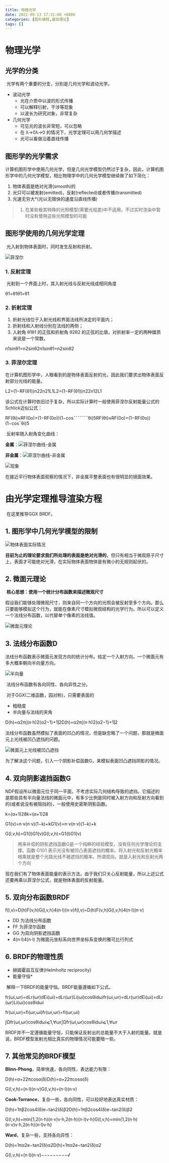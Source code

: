 ```yaml
---
title: 物理光学
date: 2022-09-13 17:31:08 +0800
categories: [图形编程,基础理论]
tags: []
---
```


# 物理光学

## 光学的分类

​    光学有两个重要的分支，分别是几何光学和波动光学。

- 波动光学
  - 光在介质中以波的形式传播
  - 可以解释衍射，干涉等现象
  - 以波长为研究对象，非常复杂
- 几何光学
  - 可见光的波长非常短，可以忽略
  - 在 λ→0λ→0 的情况下，光学定理可以用几何学描述
  - 光可以看做沿着直线传播

## 图形学的光学需求

​    计算机图形学中使用几何光学，但是几何光学模型仍然过于复杂，因此，计算机图形学中的几何光学模型，相比物理学中的几何光学模型继续做了如下简化：

1. 物体表面是绝对光滑(smooth)的
2. 光只可以被发射(emitted)，反射(reflected)或者传播(transmitted)
3. 光速无穷大*(光以无限快的速度沿直线传播)

> 1. 在某些极其特殊的光照模型(需要光程差)中不适用，不过实时渲染中暂时没有使用这些光照模型的可能

## 图形学使用的几何光学定理

​    光入射到物体表面时，同时发生反射和折射。

![菲涅尔](https://fastly.jsdelivr.net/gh/Rootjhon/img_note@empty/16762756969901676275696966.png)

### 1. 反射定理

​    光射到一个界面上时，其入射光线与反射光线成相同角度

θ1=θ1θ1=θ1

### 2. 折射定理

1. 折射光线位于入射光线和界面法线所决定的平面内；
2. 折射线和入射线分别在法线的两侧；
3. 入射角 θ1θ1 的正弦和折射角 θ2θ2 的正弦的比值，对折射率一定的两种媒质来说是一个常数。

n1sinθ1=n2sinθ2n1sinθ1=n2sinθ2

### 3. 菲涅尔定理

​    在计算机图形学中，人眼看到的是物体表面反射的光，因此我们要求出物体表面反射部分光线的能量。

L2=(1−RF(θ1))n22n21L1L2=(1−RF(θ1))n22n12L1

​    该公式在计算时依旧过于复杂，所以实际计算时一般使用菲涅尔反射能量公式的Schlick近似公式：

RF(θi)≈RF(0o)+(1−RF(0o))(1−cos¯¯¯¯¯¯¯θi)5RF(θi)≈RF(0o)+(1−RF(0o))(1−cos¯θi)5

​    反射率随入射角变化曲线：

**金属**：![菲涅尔曲线-金属](https://fastly.jsdelivr.net/gh/Rootjhon/img_note@empty/16762757479761676275747420.png)

**非金属**：![菲涅尔曲线-非金属](http://aicdg.com/assets/img/blogimg/optics/QQ20180603-113242@2x.png)

![现象](http://aicdg.com/assets/img/blogimg/optics/QQ20180603-114306@2x.png)

​    在接近平行物体表面观察的情况下，非金属平整表面也有很明显的镜面效果。

# 由光学定理推导渲染方程

​    在这里推导GGX BRDF。

## 1. 图形学中几何光学模型的限制

![物体表面实际情况](http://aicdg.com/assets/img/blogimg/optics/QQ20180603-120818@2x.png)

​    **目前为止的理论要求我们所处理的表面是绝对光滑的**，但只有相当于微观原子尺寸上，表面才可能绝对光滑，在实际物体表面物体是有微小的无规则起伏的。

## 2. 微面元理论

​    **核心思想：使用一个统计分布函数来描述微观尺寸**

​    假设我们能够处理微观尺寸，则来自同一个方向的光照会被反射至多个方向。那么只要能够模拟这个行为，就能在像素尺寸模拟微观结构的光学行为。所以可以定义一个法线分布函数，以代替单个像素的法线值。

![微面元理论](http://aicdg.com/assets/img/blogimg/optics/QQ20180603-121007@2x.png)

## 3. 法线分布函数D

​    法线分布函数表示微面元发现方向的统计分布。给定一个入射方向，一个微面元有多大概率朝向半向量方向。

![半向量](http://aicdg.com/assets/img/blogimg/optics/QQ20180603-121322@2x.png)

​    法线分布函数有各向同性、各向异性之分。

​    对于GGX(二维函数，园对称)，只需要表面的

- 粗糙度
- 半向量与法线的夹角

D(h)=α2π⟮(n⋅h)2(α2−1)+1⟯2D(h)=α2π⟮(n⋅h)2(α2−1)+1⟯2

​    法线分布函数虽然模拟了表面的凹凸的情况，但是缺忽略了一个问题，那就是微面元上光线被凹凸遮挡的问题。

![微面元上光线被凹凸遮挡](http://aicdg.com/assets/img/blogimg/optics/QQ20180603-175007@2x.png)

​    为了解决这个问题，引入一个阴影补偿函数G，来模拟表面凹凸遮挡阴影的情况。

## 4. 双向阴影遮挡函数G

​    NDF假设所以微面元位于同一平面，不考虑实际几何结构导致的遮挡。它描述的是那些具有半向量法线的微面元中，有多少比例是同时被入射方向和反射方向看到的(或者说没有被阻挡的)，一般使用史密斯阴影函数。

k=(α+1)28k=(α+1)28

G1(v)=n⋅v(n⋅v)(1−k)+kG1(v)=n⋅v(n⋅v)(1−k)+k

G(l,v,h)=G1(l)G1(v)G(l,v,h)=G1(l)G1(v)

> 用来补偿的阴影遮挡函数G是一个纯粹的经验模型，没有任何光学理论的支撑。函数 G1G1 表示光没有被凹凸表面遮挡的概率。将入射光和反射光概率相乘就是整个光路光线不被遮挡的概率。所谓双向，就是入射光和反射光两个方向

​    现在我们有了物体表面能量的表示方法。由于我们只关心反射能量，所以上述公式还要再乘以菲涅尔公式，就是物体表面的反射能量。

## 5. 双向分布函数BRDF

f(l,v)=D(h)F(v,h)G(l,v,h)4(n⋅l)(n⋅v)f(l,v)=D(h)F(v,h)G(l,v,h)4(n⋅l)(n⋅v)

- DD 为法线分布函数
- FF 为菲涅尔函数
- GG 为双向阴影遮挡函数
- 4(n⋅l)4(n⋅l) 为微面元坐标系向世界坐标系变换的雅可比行列式

## 6. BRDF的物理性质

- 赫姆霍兹互反律(Helmholtz reciprocity)
- 能量守恒*

​    解释一下BRDF的能量守恒。BRDF能量遵循如下公式。

fr(ωi,ωr)=dLr(ωr)dEi(ωi)=dLr(ωr)Li(ωi)cosθidωifr(ωi,ωr)=dLr(ωr)dEi(ωi)=dLr(ωr)Li(ωi)cosθidωi

fr(ωi,ωr)=fi(ωr,ωi)fr(ωi,ωr)=fi(ωr,ωi)

∫Ωfr(ωi,ωr)cosθidωi⩽1,∀ωr∫Ωfr(ωi,ωr)cosθidωi⩽1,∀ωr

​    BRDF并不一定遵循能量守恒，只能保证反射出的总能量不大于入射的能量。就是说，BRDF模型发射光相比真实的物理情况可能要暗一些。

## 7. 其他常见的BRDF模型

**Blinn-Phong**，简单快速，各向同性，表达能力有限：

D(h)=α+22πcosα(δ)D(h)=α+22πcosα(δ)

G(l,v,h)=(n⋅l)(n⋅v)G(l,v,h)=(n⋅l)(n⋅v)

**Cook-Torrance**，复杂一些，各向同性，可以较好地表达真实材质：

D(h)=1πβ2cos4(δ)e−tan2(δ)β2D(h)=1πβ2cos4(δ)e−tan2(δ)β2

G(l,v,h)=min{1,2(n⋅h)(n⋅v)v⋅h,2(n⋅h)(n⋅l)v⋅h}G(l,v,h)=min{1,2(n⋅h)(n⋅v)v⋅h,2(n⋅h)(n⋅l)v⋅h}

**Ward**，复杂一些，支持各向异性：

D(h)=1πα2e−tan2(δ)α2D(h)=1πα2e−tan2(δ)α2

G(l,v,h)=(n⋅l)(n⋅v)−−−−−−−−−√
